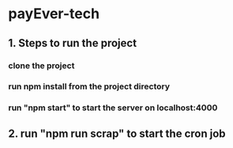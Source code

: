 # payEver-tech
## 1. Steps to run the project
### clone the project 
### run npm install from the project directory
### run "npm start" to start the server on localhost:4000
## 2. run "npm run scrap" to start the cron job
